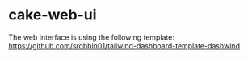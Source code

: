 # cake-web-ui

The web interface is using the following template:
https://github.com/srobbin01/tailwind-dashboard-template-dashwind
